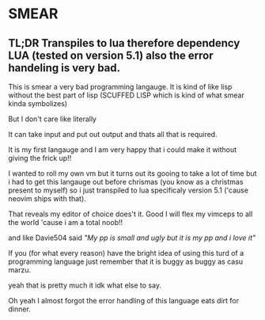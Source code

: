 # SMEAR

## TL;DR Transpiles to lua therefore dependency LUA (tested on version 5.1) also the error handeling is very bad.

This is smear a very bad programming langauge.
It is kind of like lisp without the best part of lisp
(SCUFFED LISP which is kind of what smear kinda symbolizes)

But I don't care like literally

It can take input and put out output and thats all that is
required.

It is my first langauge and I am very happy that i could make it without
giving the frick up!!

I wanted to roll my own vm but it turns out its gooing to
take a lot of time but i had to get this langauge out before 
chrismas (you know as a christmas present to myself) so i just 
transpiled to lua specificaly version 5.1 ('cause neovim ships with that).

That reveals my editor of choice does't it. Good I will flex my vimceps to 
all the world 'cause i am a total noob!!

and like Davie504 said *"My pp is small and ugly but it is my pp and i love it"*

If you (for what every reason) have the bright idea of using this
turd of a programming language just remember that it is buggy as buggy
as casu marzu.

yeah that is pretty much it idk what else to say.

Oh yeah I almost forgot the error handling of this language eats dirt
for dinner.
